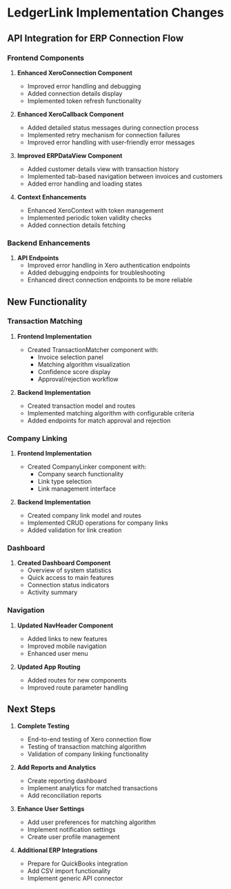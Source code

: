 # LedgerLink Implementation Changes

## API Integration for ERP Connection Flow

### Frontend Components
1. **Enhanced XeroConnection Component**
   - Improved error handling and debugging
   - Added connection details display
   - Implemented token refresh functionality

2. **Enhanced XeroCallback Component**
   - Added detailed status messages during connection process
   - Implemented retry mechanism for connection failures
   - Improved error handling with user-friendly error messages

3. **Improved ERPDataView Component**
   - Added customer details view with transaction history
   - Implemented tab-based navigation between invoices and customers
   - Added error handling and loading states

4. **Context Enhancements**
   - Enhanced XeroContext with token management
   - Implemented periodic token validity checks
   - Added connection details fetching

### Backend Enhancements
1. **API Endpoints**
   - Improved error handling in Xero authentication endpoints
   - Added debugging endpoints for troubleshooting
   - Enhanced direct connection endpoints to be more reliable

## New Functionality

### Transaction Matching
1. **Frontend Implementation**
   - Created TransactionMatcher component with:
     - Invoice selection panel
     - Matching algorithm visualization
     - Confidence score display
     - Approval/rejection workflow

2. **Backend Implementation**
   - Created transaction model and routes
   - Implemented matching algorithm with configurable criteria
   - Added endpoints for match approval and rejection

### Company Linking
1. **Frontend Implementation**
   - Created CompanyLinker component with:
     - Company search functionality
     - Link type selection
     - Link management interface

2. **Backend Implementation**
   - Created company link model and routes
   - Implemented CRUD operations for company links
   - Added validation for link creation

### Dashboard
1. **Created Dashboard Component**
   - Overview of system statistics
   - Quick access to main features
   - Connection status indicators
   - Activity summary

### Navigation
1. **Updated NavHeader Component**
   - Added links to new features
   - Improved mobile navigation
   - Enhanced user menu

2. **Updated App Routing**
   - Added routes for new components
   - Improved route parameter handling

## Next Steps

1. **Complete Testing**
   - End-to-end testing of Xero connection flow
   - Testing of transaction matching algorithm
   - Validation of company linking functionality

2. **Add Reports and Analytics**
   - Create reporting dashboard
   - Implement analytics for matched transactions
   - Add reconciliation reports

3. **Enhance User Settings**
   - Add user preferences for matching algorithm
   - Implement notification settings
   - Create user profile management

4. **Additional ERP Integrations**
   - Prepare for QuickBooks integration
   - Add CSV import functionality
   - Implement generic API connector